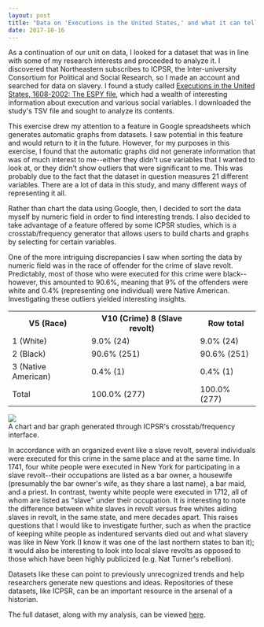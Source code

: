 ```yaml
---
layout: post
title: "Data on 'Executions in the United States,' and what it can tell us about slave revolts"
date: 2017-10-16
---
```

As a continuation of our unit on data, I looked for a dataset that was in line with some of my research interests and proceeded to analyze it. I discovered that Northeastern subscribes to ICPSR, the Inter-university Consortium for Political and Social Research, so I made an account and 
searched for data on slavery. I found a study called <a href="https://www.icpsr.umich.edu/icpsrweb/ICPSR/studies/08451">Executions in the United States, 1608-2002: The ESPY file</a>, which had a wealth of interesting information
about execution and various social variables. I downloaded the study's TSV file and sought to analyze its contents.

This exercise drew my attention to a feature in Google spreadsheets which generates automatic graphs from datasets. I saw potential in this feature and would return to it in the future.
However, for my purposes in this exercise, I found that the automatic graphs did not generate information that was of much interest to me--either they didn't use variables
that I wanted to look at, or they didn't show outliers that were significant to me. This was probably due to the fact that the dataset in question measures 21 different variables. There are a lot of data in this study, and many different ways of representing it all.

Rather than chart the data using Google, then, I decided to sort the data myself by numeric field in order to find interesting trends. I also
decided to take advantage of a feature offered by some ICPSR studies, which is a crosstab/frequency generator that allows users to build charts and graphs by selecting for certain variables.

One of the more intriguing discrepancies I saw when sorting the data by numeric field was in the race of offender for the crime of slave revolt. Predictably, most of those who were executed for this crime were black--however, this amounted to 90.6%, meaning that 9% of the offenders were white and 0.4% (representing one individual) were Native American. Investigating these outliers yielded interesting insights. 

<table class="w3-table">
<tr>
  <th>V5 (Race)</th>
  <th>V10 (Crime) 8 (Slave revolt)</th>
  <th>Row total</th>
</tr>
<tr>
  <td>1 (White)</td>
  <td>9.0% (24)</td>
  <td>9.0% (24)</td>
  </tr>
  <tr>
  <td>2 (Black)</td>
  <td>90.6% (251)</td>
  <td>90.6% (251)</td>
  </tr>
  <tr>
  <td>3 (Native American)</td>
  <td>0.4% (1)</td>
  <td>0.4% (1)</td>
 </tr>
  <tr>
    <td>Total</td>
    <td>100.0% (277)</td>
    <td>100.0% (277)</td>
  </tr>
</table>


<div id="images">
        <img src="https://image.ibb.co/mTxn5m/revolt.png">
        <div class="caption">A chart and bar graph generated through ICPSR's crosstab/frequency interface.</div>
   </div>

In accordance with an organized event like a slave revolt, several individuals were executed for this crime in the same place and at the same time. In 1741, four white people were executed in New York for participating in a slave revolt--their occupations are listed as a bar owner, a housewife (presumably the bar owner's wife, as they share a last name), a bar maid, and a priest. In contrast, twenty white people were executed in 1712, all of whom are listed as "slave" under their occupation. It is interesting to note the difference between white slaves in revolt versus free whites aiding slaves in revolt, in the same state, and mere decades apart. This raises questions that I would like to investigate further, such as when the practice of keeping white people as indentured servants died out and what slavery was like in New York (I know it was one of the last northern states to ban it); it would also be interesting to look into local slave revolts as opposed to those which have been highly publicized (e.g. Nat Turner's rebellion).

Datasets like these can point to previously unrecognized trends and help researchers generate new questions and ideas. Repositories of these datasets, like ICPSR, can be an important resource in the arsenal of a historian.

The full dataset, along with my analysis, can be viewed <a href="https://docs.google.com/spreadsheets/d/1vrVzto9qc7Braf_1cszWQOMCEHUvEKcRH7el1RqDb50/edit?usp=sharing">here</a>.
